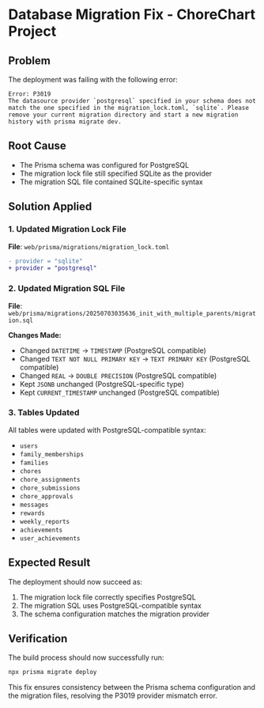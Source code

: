 # Database Migration Fix - ChoreChart Project

## Problem
The deployment was failing with the following error:
```
Error: P3019
The datasource provider `postgresql` specified in your schema does not match the one specified in the migration_lock.toml, `sqlite`. Please remove your current migration directory and start a new migration history with prisma migrate dev.
```

## Root Cause
- The Prisma schema was configured for PostgreSQL
- The migration lock file still specified SQLite as the provider
- The migration SQL file contained SQLite-specific syntax

## Solution Applied

### 1. Updated Migration Lock File
**File**: `web/prisma/migrations/migration_lock.toml`
```diff
- provider = "sqlite"
+ provider = "postgresql"
```

### 2. Updated Migration SQL File
**File**: `web/prisma/migrations/20250703035636_init_with_multiple_parents/migration.sql`

**Changes Made:**
- Changed `DATETIME` → `TIMESTAMP` (PostgreSQL compatible)
- Changed `TEXT NOT NULL PRIMARY KEY` → `TEXT PRIMARY KEY` (PostgreSQL compatible)
- Changed `REAL` → `DOUBLE PRECISION` (PostgreSQL compatible)
- Kept `JSONB` unchanged (PostgreSQL-specific type)
- Kept `CURRENT_TIMESTAMP` unchanged (PostgreSQL compatible)

### 3. Tables Updated
All tables were updated with PostgreSQL-compatible syntax:
- `users`
- `family_memberships`
- `families`
- `chores`
- `chore_assignments`
- `chore_submissions`
- `chore_approvals`
- `messages`
- `rewards`
- `weekly_reports`
- `achievements`
- `user_achievements`

## Expected Result
The deployment should now succeed as:
1. The migration lock file correctly specifies PostgreSQL
2. The migration SQL uses PostgreSQL-compatible syntax
3. The schema configuration matches the migration provider

## Verification
The build process should now successfully run:
```bash
npx prisma migrate deploy
```

This fix ensures consistency between the Prisma schema configuration and the migration files, resolving the P3019 provider mismatch error.